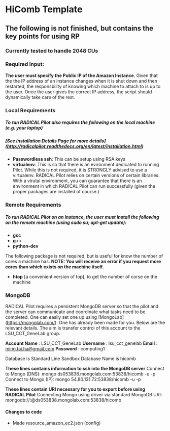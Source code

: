 # HiComb Template

## The following is not finished, but contains the key points for using RP

### Currently tested to handle 2048 CUs

### Required Input:
**The user must specify the Public IP of the Amazon Instance**. Given that the the IP address of an instance changes when it is shut down and then restarted, the responsbility of knowing which machine to attach to is up to the user. Once the user gives the correct IP address, the script should dynamically take care of the rest.

### Local Requirements
##### To run RADICAL Pilot also requires the following on the local machine (e.g. your laptop)
##### [See Installation Details Page for more details] (http://radicalpilot.readthedocs.org/en/latest/installation.html)
* **Passwordless ssh**: This can be setup using RSA keys
* **virtualenv**: This is so that there is an evironment dedicated to running Pilot. While this is not required, it is STRONGLY advised to use a virtualenv. RADICAL Pilot relies on certain versions of certain libraries. With a virutal environment, you can guarantee that there is an environment in which RADICAL Pilot can run successfully (given the proper packages are installed of course.)

### Remote Requirements
##### To run RADICAL Pilot on an instance, the user must install the following on the remote machine (using sudo su; apt-get update):
* **gcc**
* **g++**
* **python-dev**

The following package is not required, but is useful for know the number of cores a machine has. **NOTE: You will receive an error if you request more cores than which exists on the machine itself.**
* **htop** [a convenient version of top], to get the number of corse on the machine

### MongoDB

RADICAL Pilot requires a persistent MongoDB server so that the pilot and the server can communicate and coordinate what tasks need to be completed. One can easily set one up using [MongoLab] (https://mongolab.com/). One has already been made for you. Below are the relevant details. The aim is transfer control of this account to the LSU_CCT_GeneLab group.

**Account Name**    :   LSU_CCT_GeneLab
**Username**        :   lsu_cct_genelab
**Email**           :   ming.tai.ha@gmail.com
**Password**        :   computing1

Database is Standard Line Sandbox
Database Name is hicomb

**These lines contains information to ssh into the MongoDB server**
Connect to Mongo (DNS):     mongo ds053838.mongolab.com:53838/hicomb -u <dbuser> -p <dbpassword>
Connect to Mongo (IP):      mongo 54.80.131.72:53838/hicomb -u <dbuser> -p <dbpassword>

**These lines contain URI necessary for you to export before using RADICAL Pilot**
Connecting Mongo using driver via standard MongoDB URI:
    mongodb://<dbuser>:<dbpassword>@ds053838.mongolab.com:53838/hicomb


#### Changes to code
* Made resource_amazon_ec2.json (config)
